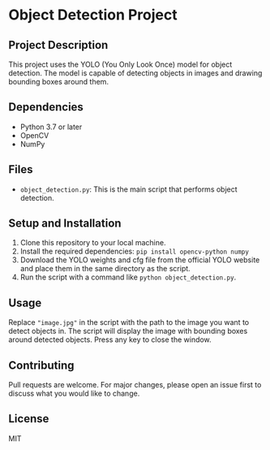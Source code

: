 # Object Detection Project

## Project Description
This project uses the YOLO (You Only Look Once) model for object detection. The model is capable of detecting objects in images and drawing bounding boxes around them.

## Dependencies
- Python 3.7 or later
- OpenCV
- NumPy

## Files
- `object_detection.py`: This is the main script that performs object detection.

## Setup and Installation
1. Clone this repository to your local machine.
2. Install the required dependencies: `pip install opencv-python numpy`
3. Download the YOLO weights and cfg file from the official YOLO website and place them in the same directory as the script.
4. Run the script with a command like `python object_detection.py`.

## Usage
Replace `"image.jpg"` in the script with the path to the image you want to detect objects in. The script will display the image with bounding boxes around detected objects. Press any key to close the window.

## Contributing
Pull requests are welcome. For major changes, please open an issue first to discuss what you would like to change.

## License
MIT
